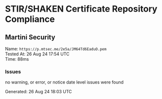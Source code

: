 # STIR/SHAKEN Certificate Repository Compliance

## Martini Security

Name: `https://p.mtsec.me/2e5a/JM64Td6EaduO.pem`\
Tested At: 26 Aug 24 17:54 UTC\
Time: 88ms

### Issues

no warning, or error, or notice date level issues were found

Generated: 26 Aug 24 18:03 UTC